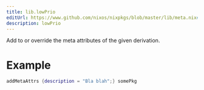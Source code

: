 ```yaml
---
title: lib.lowPrio
editUrl: https://www.github.com/nixos/nixpkgs/blob/master/lib/meta.nix#L21C28
description: lowPrio
---
```


Add to or override the meta attributes of the given
derivation.

# Example

```nix
addMetaAttrs {description = "Bla blah";} somePkg
```
